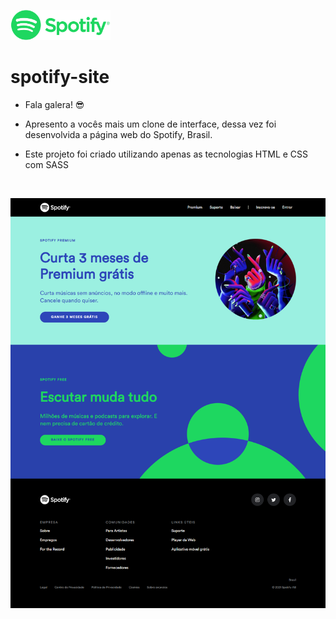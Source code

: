 <a href="https://spotify-site.netlify.app/" target="_blank"><img src=".github/logo-spotify-green.png" width="160" alt="Logo Spotify"></a>

# spotify-site

- Fala galera! 😎

- Apresento a vocês mais um clone de interface, dessa vez foi desenvolvida a página web do Spotify, Brasil.

- Este projeto foi criado utilizando apenas as tecnologias HTML e CSS com SASS

<br>

<a href="https://spotify-site.netlify.app/" target="_blank"><img src=".github/screen.png" alt="Print"></a>
